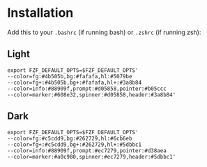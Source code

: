 # Installation 

Add this to your `.bashrc` (if running bash) or `.zshrc` (if running zsh): 

## Light

```bashrc
export FZF_DEFAULT_OPTS=$FZF_DEFAULT_OPTS' 
--color=fg:#4b505b,bg:#fafafa,hl:#5079be 
--color=fg+:#4b505b,bg+:#fafafa,hl+:#3a8b84 
--color=info:#88909f,prompt:#d05858,pointer:#b05ccc 
--color=marker:#608e32,spinner:#d05858,header:#3a8b84'
```

## Dark

```bashrc
export FZF_DEFAULT_OPTS=$FZF_DEFAULT_OPTS' 
--color=fg:#c5cdd9,bg:#262729,hl:#6cb6eb 
--color=fg+:#c5cdd9,bg+:#262729,hl+:#5dbbc1 
--color=info:#88909f,prompt:#ec7279,pointer:#d38aea 
--color=marker:#a0c980,spinner:#ec7279,header:#5dbbc1'
```
